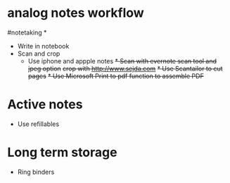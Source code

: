# analog notes workflow
#notetaking
* 
* Write in notebook
* Scan and crop
    * Use iphone and appple notes
	~~* Scan with evernote scan tool and jpeg option~~
	  ~~crop with  http://www.sejda.com~~
	~~* Use Scantailor to cut pages~~
	~~* Use Microsoft Print to pdf function to assemble PDF~~


# Active notes
* Use refillables

# Long term storage
* Ring binders

